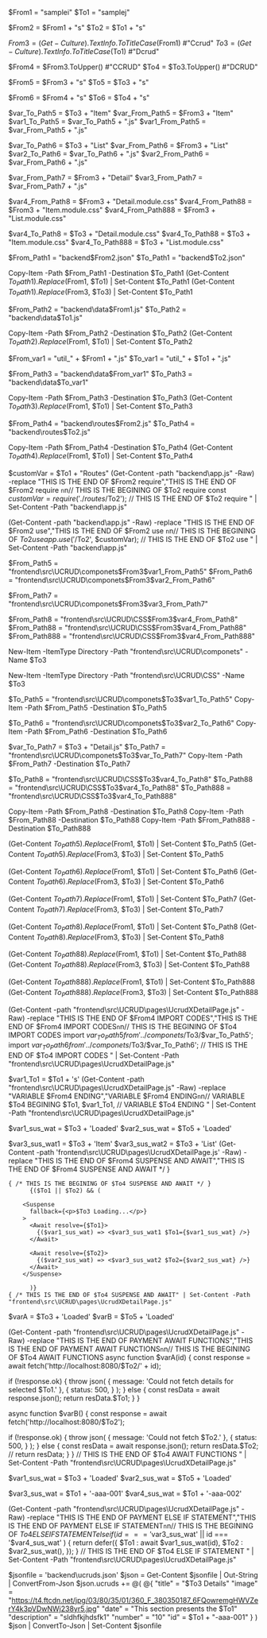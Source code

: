 
$From1 = "samplei"
$To1 = "samplej"

$From2 = $From1 + "s"
$To2 = $To1 + "s"

$From3 = (Get-Culture).TextInfo.ToTitleCase($From1) #"Ccrud"
$To3 = (Get-Culture).TextInfo.ToTitleCase($To1) #"Dcrud"

$From4 = $From3.ToUpper() #"CCRUD"
$To4 = $To3.ToUpper() #"DCRUD"

$From5 = $From3 + "s"
$To5 = $To3 + "s"

$From6 = $From4 + "s"
$To6 = $To4 + "s"

$var_To_Path5 = $To3 + "Item"
$var_From_Path5 = $From3 + "Item"
$var1_To_Path5 = $var_To_Path5 + ".js"
$var1_From_Path5 = $var_From_Path5 + ".js"

$var_To_Path6 = $To3 + "List"
$var_From_Path6 = $From3 + "List"
$var2_To_Path6 = $var_To_Path6 + ".js"
$var2_From_Path6 = $var_From_Path6 + ".js"

$var_From_Path7 = $From3 + "Detail"
$var3_From_Path7 = $var_From_Path7 + ".js"

$var4_From_Path8 = $From3 + "Detail.module.css"
$var4_From_Path88 = $From3 + "Item.module.css"
$var4_From_Path888 = $From3 + "List.module.css"

$var4_To_Path8 = $To3 + "Detail.module.css"
$var4_To_Path88 = $To3 + "Item.module.css"
$var4_To_Path888 = $To3 + "List.module.css"


$From_Path1 = "backend\$From2.json"
$To_Path1 = "backend\$To2.json"

Copy-Item -Path $From_Path1 -Destination $To_Path1
(Get-Content $To_Path1).Replace($From1, $To1) | Set-Content $To_Path1
(Get-Content $To_Path1).Replace($From3, $To3) | Set-Content $To_Path1


$From_Path2 = "backend\data\$From1.js"
$To_Path2 = "backend\data\$To1.js"

Copy-Item -Path $From_Path2 -Destination $To_Path2
(Get-Content $To_Path2).Replace($From1, $To1) | Set-Content $To_Path2

$From_var1 = "util_" + $From1 + ".js"
$To_var1 = "util_" + $To1 + ".js"

$From_Path3 = "backend\data\$From_var1"
$To_Path3 = "backend\data\$To_var1"

Copy-Item -Path $From_Path3 -Destination $To_Path3
(Get-Content $To_Path3).Replace($From1, $To1) | Set-Content $To_Path3

$From_Path4 = "backend\routes\$From2.js"
$To_Path4 = "backend\routes\$To2.js"

Copy-Item -Path $From_Path4 -Destination $To_Path4
(Get-Content $To_Path4).Replace($From1, $To1) | Set-Content $To_Path4


$customVar = $To1 + "Routes"
(Get-Content -path "backend\app.js" -Raw) -replace "THIS IS THE END OF $From2 require","THIS IS THE END OF $From2 require `n`n// THIS IS THE BEGINING OF $To2 require
const $customVar = require('./routes/$To2');
// THIS IS THE END OF $To2 require
" | Set-Content -Path "backend\app.js"


(Get-Content -path "backend\app.js" -Raw) -replace "THIS IS THE END OF $From2 use","THIS IS THE END OF $From2 use `n`n// THIS IS THE BEGINING OF $To2 use
app.use('/$To2', $customVar);
// THIS IS THE END OF $To2 use
" | Set-Content -Path "backend\app.js"


$From_Path5 = "frontend\src\UCRUD\componets\$From3\$var1_From_Path5"
$From_Path6 = "frontend\src\UCRUD\componets\$From3\$var2_From_Path6"

$From_Path7 = "frontend\src\UCRUD\componets\$From3\$var3_From_Path7"

$From_Path8 = "frontend\src\UCRUD\CSS\$From3\$var4_From_Path8"
$From_Path88 = "frontend\src\UCRUD\CSS\$From3\$var4_From_Path88"
$From_Path888 = "frontend\src\UCRUD\CSS\$From3\$var4_From_Path888"




New-Item -ItemType Directory -Path "frontend\src\UCRUD\componets\" -Name $To3

New-Item -ItemType Directory -Path "frontend\src\UCRUD\CSS\" -Name $To3


$To_Path5 = "frontend\src\UCRUD\componets\$To3\$var1_To_Path5"
Copy-Item -Path $From_Path5 -Destination $To_Path5

$To_Path6 = "frontend\src\UCRUD\componets\$To3\$var2_To_Path6"
Copy-Item -Path $From_Path6 -Destination $To_Path6

$var_To_Path7 = $To3 + "Detail.js"
$To_Path7 = "frontend\src\UCRUD\componets\$To3\$var_To_Path7"
Copy-Item -Path $From_Path7 -Destination $To_Path7

$To_Path8 = "frontend\src\UCRUD\CSS\$To3\$var4_To_Path8"
$To_Path88 = "frontend\src\UCRUD\CSS\$To3\$var4_To_Path88"
$To_Path888 = "frontend\src\UCRUD\CSS\$To3\$var4_To_Path888"

Copy-Item -Path $From_Path8 -Destination $To_Path8
Copy-Item -Path $From_Path88 -Destination $To_Path88
Copy-Item -Path $From_Path888 -Destination $To_Path888

(Get-Content $To_Path5).Replace($From1, $To1) | Set-Content $To_Path5
(Get-Content $To_Path5).Replace($From3, $To3) | Set-Content $To_Path5

(Get-Content $To_Path6).Replace($From1, $To1) | Set-Content $To_Path6
(Get-Content $To_Path6).Replace($From3, $To3) | Set-Content $To_Path6

(Get-Content $To_Path7).Replace($From1, $To1) | Set-Content $To_Path7
(Get-Content $To_Path7).Replace($From3, $To3) | Set-Content $To_Path7

(Get-Content $To_Path8).Replace($From1, $To1) | Set-Content $To_Path8
(Get-Content $To_Path8).Replace($From3, $To3) | Set-Content $To_Path8

(Get-Content $To_Path88).Replace($From1, $To1) | Set-Content $To_Path88
(Get-Content $To_Path88).Replace($From3, $To3) | Set-Content $To_Path88

(Get-Content $To_Path888).Replace($From1, $To1) | Set-Content $To_Path888
(Get-Content $To_Path888).Replace($From3, $To3) | Set-Content $To_Path888

(Get-Content -path "frontend\src\UCRUD\pages\UcrudXDetailPage.js" -Raw) -replace "THIS IS THE END OF $From4 IMPORT CODES","THIS IS THE END OF $From4 IMPORT CODES`n`n// THIS IS THE BEGINING OF $To4 IMPORT CODES
import $var_To_Path5 from '../componets/$To3/$var_To_Path5';
import $var_To_Path6 from '../componets/$To3/$var_To_Path6';
// THIS IS THE END OF $To4 IMPORT CODES
" | Set-Content -Path "frontend\src\UCRUD\pages\UcrudXDetailPage.js"

$var1_To1 = $To1 + 's'
(Get-Content -path "frontend\src\UCRUD\pages\UcrudXDetailPage.js" -Raw) -replace "VARIABLE $From4 ENDING","VARIABLE $From4 ENDING`n`n// VARIABLE $To4 BEGINING
    $To1,
    $var1_To1,
// VARIABLE $To4 ENDING
" | Set-Content -Path "frontend\src\UCRUD\pages\UcrudXDetailPage.js"


$var1_sus_wat = $To3 + 'Loaded'
$var2_sus_wat = $To5 + 'Loaded'

$var3_sus_wat1 = $To3 + 'Item'
$var3_sus_wat2 = $To3 + 'List'
(Get-Content -path 'frontend\src\UCRUD\pages\UcrudXDetailPage.js' -Raw) -replace "THIS IS THE END OF $From4 SUSPENSE AND AWAIT","THIS IS THE END OF $From4 SUSPENSE AND AWAIT */ }

	{ /* THIS IS THE BEGINING OF $To4 SUSPENSE AND AWAIT */ }
	      {($To1 || $To2) && (
		  
        <Suspense
          fallback={<p>$To3 Loading...</p>}
        >
          <Await resolve={$To1}>
            {($var1_sus_wat) => <$var3_sus_wat1 $To1={$var1_sus_wat} />}
          </Await>

          <Await resolve={$To2}>
            {($var2_sus_wat) => <$var3_sus_wat2 $To2={$var2_sus_wat} />}
          </Await>
        </Suspense>
      
		  )}
    { /* THIS IS THE END OF $To4 SUSPENSE AND AWAIT" | Set-Content -Path "frontend\src\UCRUD\pages\UcrudXDetailPage.js"





$varA = $To3 + 'Loaded'
$varB = $To5 + 'Loaded'

(Get-Content -path "frontend\src\UCRUD\pages\UcrudXDetailPage.js" -Raw) -replace "THIS IS THE END OF PAYMENT AWAIT FUNCTIONS","THIS IS THE END OF PAYMENT AWAIT FUNCTIONS`n`n// THIS IS THE BEGINING OF $To4 AWAIT FUNCTIONS
async function $varA(id) {
  const response = await fetch('http://localhost:8080/$To2/' + id);

  if (!response.ok) {
    throw json(
      { message: 'Could not fetch details for selected $To1.' },
      {
        status: 500,
      }
    );
  } else {
    const resData = await response.json();
    return resData.$To1;
  }
}

async function $varB() {
  const response = await fetch('http://localhost:8080/$To2');

  if (!response.ok) {
    throw json(
      { message: 'Could not fetch $To2.' },
      {
        status: 500,
      }
    );
  } else {
    const resData = await response.json();
    return resData.$To2;
    // return resData;
  }
}
// THIS IS THE END OF $To4 AWAIT FUNCTIONS
" | Set-Content -Path "frontend\src\UCRUD\pages\UcrudXDetailPage.js"







$var1_sus_wat = $To3 + 'Loaded'
$var2_sus_wat = $To5 + 'Loaded'

$var3_sus_wat = $To1 + '-aaa-001'
$var4_sus_wat = $To1 + '-aaa-002'

(Get-Content -path "frontend\src\UCRUD\pages\UcrudXDetailPage.js" -Raw) -replace "THIS IS THE END OF PAYMENT ELSE IF STATEMENT","THIS IS THE END OF PAYMENT ELSE IF STATEMENT`n`n// THIS IS THE BEGINING OF $To4 ELSE IF STATEMENT
  else if (
    id === '$var3_sus_wat' ||
    id === '$var4_sus_wat'
  ) {
    return defer({
      $To1 : await $var1_sus_wat(id),
      $To2 : $var2_sus_wat(),
    });
  }
// THIS IS THE END OF $To4 ELSE IF STATEMENT
" | Set-Content -Path "frontend\src\UCRUD\pages\UcrudXDetailPage.js"





$jsonfile = 'backend\ucruds.json'
$json = Get-Content $jsonfile | Out-String | ConvertFrom-Json
$json.ucruds += @(
	@{
      "title" = "$To3 Details"
      "image" = "https://t4.ftcdn.net/jpg/03/80/35/01/360_F_380350187_6FQowremgHWVZerY4k3pVDwNWj238yr5.jpg"
      "date" = "This section presents the $To1"
      "description" = "sldhfkjhdsfk1"
      "number" = "10"
      "id" = $To1 + "-aaa-001"
    }
)
$json | ConvertTo-Json | Set-Content $jsonfile



